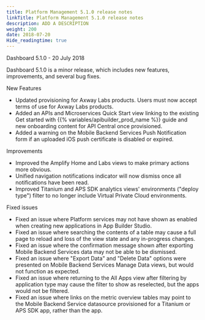 ```yaml
---
title: Platform Management 5.1.0 release notes
linkTitle: Platform Management 5.1.0 release notes
description: ADD A DESCRIPTION
weight: 200
date: 2018-07-20
Hide_readingtime: true
---
```


Dashboard 5.1.0 - 20 July 2018

Dashboard 5.1.0 is a minor release, which includes new features, improvements, and several bug fixes.

New Features

* Updated provisioning for Axway Labs products. Users must now accept terms of use for Axway Labs products.
* Added an APIs and Microservices Quick Start view linking to the existing Get started with {{% variables/apibuilder_prod_name %}} guide and new onboarding content for API Central once provisioned.
* Added a warning on the Mobile Backend Services Push Notification form if an uploaded iOS push certificate is disabled or expired.

Improvements

* Improved the Amplify Home and Labs views to make primary actions more obvious.
* Unified navigation notifications indicator will now dismiss once all notifications have been read.
* Improved Titanium and APS SDK analytics views' environments ("deploy type") filter to no longer include Virtual Private Cloud environments.

Fixed issues

* Fixed an issue where Platform services may not have shown as enabled when creating new applications in App Builder Studio.
* Fixed an issue where searching the contents of a table may cause a full page to reload and loss of the view state and any in-progress changes.
* Fixed an issue where the confirmation message shown after exporting Mobile Backend Services data may not be able to be dismissed.
* Fixed an issue where "Export Data" and "Delete Data" options were presented on Mobile Backend Services Manage Data views, but would not function as expected.
* Fixed an issue where returning to the All Apps view after filtering by application type may cause the filter to show as reselected, but the apps would not be filtered.
* Fixed an issue where links on the metric overview tables may point to the Mobile Backend Service datasource provisioned for a Titanium or APS SDK app, rather than the app.
